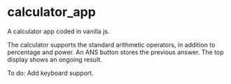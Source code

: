 # calculator_app
A calculator app coded in vanilla js.

The calculator supports the standard arithmetic operators, in addition to percentage and power.
An ANS button stores the previous answer.
The top display shows an ongoing result.

To do:
Add keyboard support.



